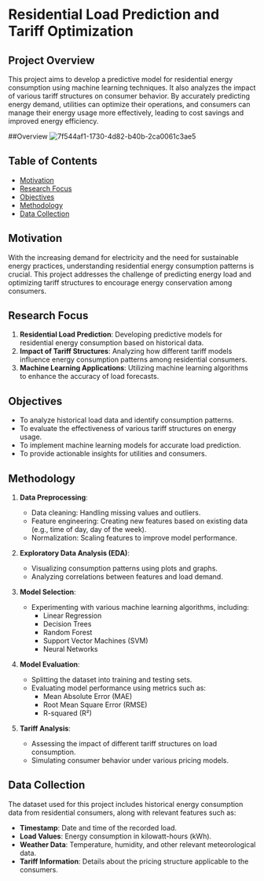 # Residential Load Prediction and Tariff Optimization

## Project Overview
This project aims to develop a predictive model for residential energy consumption using machine learning techniques. It also analyzes the impact of various tariff structures on consumer behavior. By accurately predicting energy demand, utilities can optimize their operations, and consumers can manage their energy usage more effectively, leading to cost savings and improved energy efficiency.

##Overview
![7f544af1-1730-4d82-b40b-2ca0061c3ae5](https://github.com/user-attachments/assets/2f204d09-3a0e-4de0-8ed7-0e4e7288aec2)

## Table of Contents
- [Motivation](#motivation)
- [Research Focus](#research-focus)
- [Objectives](#objectives)
- [Methodology](#methodology)
- [Data Collection](#data-collection)

## Motivation
With the increasing demand for electricity and the need for sustainable energy practices, understanding residential energy consumption patterns is crucial. This project addresses the challenge of predicting energy load and optimizing tariff structures to encourage energy conservation among consumers.

## Research Focus
1. **Residential Load Prediction**: Developing predictive models for residential energy consumption based on historical data.
2. **Impact of Tariff Structures**: Analyzing how different tariff models influence energy consumption patterns among residential consumers.
3. **Machine Learning Applications**: Utilizing machine learning algorithms to enhance the accuracy of load forecasts.

## Objectives
- To analyze historical load data and identify consumption patterns.
- To evaluate the effectiveness of various tariff structures on energy usage.
- To implement machine learning models for accurate load prediction.
- To provide actionable insights for utilities and consumers.

## Methodology
1. **Data Preprocessing**:
   - Data cleaning: Handling missing values and outliers.
   - Feature engineering: Creating new features based on existing data (e.g., time of day, day of the week).
   - Normalization: Scaling features to improve model performance.

2. **Exploratory Data Analysis (EDA)**:
   - Visualizing consumption patterns using plots and graphs.
   - Analyzing correlations between features and load demand.

3. **Model Selection**:
   - Experimenting with various machine learning algorithms, including:
     - Linear Regression
     - Decision Trees
     - Random Forest
     - Support Vector Machines (SVM)
     - Neural Networks

4. **Model Evaluation**:
   - Splitting the dataset into training and testing sets.
   - Evaluating model performance using metrics such as:
     - Mean Absolute Error (MAE)
     - Root Mean Square Error (RMSE)
     - R-squared (R²)

5. **Tariff Analysis**:
   - Assessing the impact of different tariff structures on load consumption.
   - Simulating consumer behavior under various pricing models.

## Data Collection
The dataset used for this project includes historical energy consumption data from residential consumers, along with relevant features such as:
- **Timestamp**: Date and time of the recorded load.
- **Load Values**: Energy consumption in kilowatt-hours (kWh).
- **Weather Data**: Temperature, humidity, and other relevant meteorological data.
- **Tariff Information**: Details about the pricing structure applicable to the consumers.
